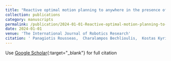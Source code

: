 ```yaml
---
title: "Reactive optimal motion planning to anywhere in the presence of moving obstacles"
collection: publications
category: manuscripts
permalink: /publication/2024-01-01-Reactive-optimal-motion-planning-to-anywhere-in-the-presence-of-moving-obstacles
date: 2024-01-01
venue: 'The International Journal of Robotics Research'
citation: ' Panagiotis Rousseas,  Charalampos Bechlioulis,  Kostas Kyriakopoulos, &quot;Reactive optimal motion planning to anywhere in the presence of moving obstacles.&quot; The International Journal of Robotics Research, 2024.'
---
```

Use [Google Scholar](https://scholar.google.com/scholar?q=Reactive+optimal+motion+planning+to+anywhere+in+the+presence+of+moving+obstacles){:target="_blank"} for full citation